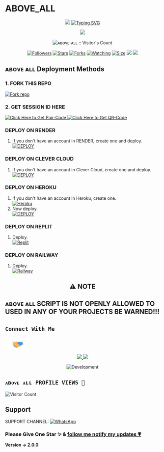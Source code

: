 # ABOVE_ALL
<p align="center">
  <a><img src="https://i.imgur.com/7KCi9Qh.jpeg"/></a>
  <a href="https://git.io/typing-svg">
    <img src="https://readme-typing-svg.demolab.com?font=EB+Garamond&weight=800&size=28&duration=4000&pause=1000&random=false&width=435&lines=+•★⃝ ᴀʙᴏᴠᴇ+ᴀʟʟ★⃝•;MULTI-DEVICE+WHATSAPP+BOT;DEVELOPED+BY+ᴀʙᴏᴠᴇ+ᴀʟʟ." alt="Typing SVG" />
  </a>
</p>

<p align="center">
  <img src="https://i.imgur.com/7KCi9Qh.jpeg"/> 
</p>

<p align="center">
  <img src="https://profile-counter.glitch.me/{ᴀʙᴏᴠᴇ-ᴀʟʟ}/count.svg" alt="ᴀʙᴏᴠᴇ-ᴀʟʟ :: Visitor's Count" />
</p>

<p align="center">
  <a href="https://github.com/Jupiterbold05/Aboveall/followers"><img title="Followers" src="https://img.shields.io/github/followers/Jupiterbold05?color=red&style=flat-square"></a>
  <a href="https://github.com/Jupiterbold05/Aboveall/stargazers/"><img title="Stars" src="https://img.shields.io/github/stars/Jupiterbold05/Aboveall?color=blue&style=flat-square"></a>
  <a href="https://github.com/Jupiterbold05/Aboveall/network/members"><img title="Forks" src="https://img.shields.io/github/forks/Jupiterbold05/Aboveall?color=red&style=flat-square"></a>
  <a href="https://github.com/Jupiterbold05/Aboveall/watchers"><img title="Watching" src="https://img.shields.io/github/watchers/Jupiterbold05/Aboveall?label=Watchers&color=blue&style=flat-square"></a>
  <a href="https://github.com/Jupiterbold05/Aboveall/"><img title="Size" src="https://img.shields.io/github/repo-size/Jupiterbold05/Aboveall?style=flat-square&color=green"></a>
  <a href="https://hits.seeyoufarm.com"><img src="https://hits.seeyoufarm.com/api/count/incr/badge.svg?url=https%3A%2F%2Fgithub.com%2FJupiterbold05%2FAboveall&count_bg=%2379C83D&title_bg=%23555555&icon=probot.svg&icon_color=%2300FF6D&title=hits&edge_flat=false"/></a>
  <a href="https://github.com/Jupiterbold05/Aboveall/graphs/commit-activity"><img height="20" src="https://img.shields.io/badge/Maintained%3F-yes-green.svg"></a>
</p>

## ᴀʙᴏᴠᴇ ᴀʟʟ Deployment Methods

### 1. FORK THIS REPO

<a href="https://github.com/Jupiterbold05/Aboveall/fork" target="_blank">
  <img alt="Fork repo" src="https://img.shields.io/badge/Fork This Repo-black?style=for-the-badge&logo=git&logoColor=white"/>
</a>

### 2. GET SESSION ID HERE
 
<a href="https://above-allpair.onrender.com/pair">
  <img src="https://img.shields.io/badge/PAIR_CODE-blue" alt="Click Here to Get Pair-Code" width="110">
</a>   

<a href="https://above-allpair.onrender.com/wasiqr">
  <img src="https://img.shields.io/badge/QR CODE-green" alt="Click Here to Get QR-Code" width="90">
</a>

### DEPLOY ON RENDER

1. If you don't have an account in RENDER, create one and deploy.
   <br>
   <a href="https://dashboard.render.com/select-repo?type=web" target="_blank">
     <img alt="DEPLOY" src="https://img.shields.io/badge/-DEPLOY-black?style=for-the-badge&logo=render&logoColor=white"/>
   </a>

### DEPLOY ON CLEVER CLOUD

1. If you don't have an account in Clever Cloud, create one and deploy.
   <br>
   <a href="https://api.clever-cloud.com/v2/sessions/signup?subscription_source=cta-home-signup" target="_blank">
     <img alt="DEPLOY" src="https://img.shields.io/badge/-DEPLOY-orange?style=for-the-badge&logo=clever-cloud&logoColor=white"/>
   </a>

### DEPLOY ON HEROKU

1. If you don't have an account in Heroku, create one.
   <br>
   <a href="https://signup.heroku.com/" target="_blank">
     <img alt="Heroku" src="https://img.shields.io/badge/-Create-purple?style=for-the-badge&logo=heroku&logoColor=white"/>
   </a>
2. Now deploy.
   <br>
   <a href="https://dashboard.heroku.com/new?template=https://github.com/Jupiterbold05/Aboveall" target="_blank">
     <img alt="DEPLOY" src="https://img.shields.io/badge/-DEPLOY-purple?style=for-the-badge&logo=heroku&logoColor=white"/>
   </a>

### DEPLOY ON REPLIT

1. Deploy.
   <br>
   <a href="https://replit.com/github/Jupiterbold05/Aboveall" target="_blank">
     <img alt="Replit" src="https://img.shields.io/badge/-Deploy-red?style=for-the-badge&logo=replit&logoColor=white"/>
   </a>

### DEPLOY ON RAILWAY

1. Deploy.
   <br>
   <a href="https://railway.com/github/Jupiterbold05/Aboveall" target="_blank">
     <img alt="Railway" src="https://img.shields.io/badge/-Deploy-green?style=for-the-badge&logo=railway&logoColor=white"/>
   </a>

<h2 align="center"> ⚠️ NOTE </h2>

## ᴀʙᴏᴠᴇ ᴀʟʟ SCRIPT IS NOT OPENLY ALLOWED TO USED IN ANY OF YOUR PROJECTS BE WARNED!!!

## ```Connect With Me```
<img src="https://github.com/0xAbdulKhalid/0xAbdulKhalid/raw/main/assets/mdImages/handshake.gif" width="80"> 

<p align="center">
  <a href="https://wa.me/2348100835767">
    <img src="https://img.shields.io/badge/Contact ᴀʙᴏᴠᴇ ᴀʟʟ-25D366?style=for-the-badge&logo=whatsapp&logoColor=white" />
  </a>
  <a href="https://whatsapp.com/channel/0029VaeW5Tw4yltQOYIO5E2D">
    <img src="https://img.shields.io/badge/Join Official Channel-25D366?style=for-the-badge&logo=whatsapp&logoColor=white" />
  </a>
</p>

<p align="center">
  <img alt="Development" width="250" src="https://i.imgur.com/7KCi9Qh.jpeg" />
</p>

## ```ᴀʙᴏᴠᴇ ᴀʟʟ PROFILE VIEWS 🧚```
![Visitor Count](https://profile-counter.glitch.me/ᴀʙᴏᴠᴇ-ᴀʟʟ/count.svg)

## Support

SUPPORT CHANNEL: <a href="https://whatsapp.com/channel/0029VaeW5Tw4yltQOYIO5E2D">
  <img alt="WhatsApp" src="https://img.shields.io/badge/WhatsApp-25D366?style=for-the-badge&logo=whatsapp&logoColor=white"/>
</a>

### Please Give One Star ✨ & [follow me notify my updates 💗](https://github.com/Jupiterbold05/Aboveall)
<b>Version -> 2.0.0</b>
